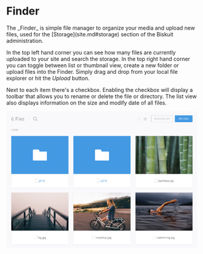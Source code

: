 # Finder

<p class="uk-article-lead">The _Finder_ is simple file manager to organize your media and upload new files, used for the [Storage](site.md#storage) section of the Biskuit administration.</p>

In the top left hand corner you can see how many files are currently uploaded to your site and search the storage. In the top right hand corner you can toggle between list or thumbnail view, create a new folder or upload files into the Finder. Simply drag and drop from your local file explorer or hit the _Upload_ button.

Next to each item there's a checkbox. Enabling the checkbox will display a toolbar that allows you to rename or delete the file or directory. The list view also displays information on the size and modify date of all files.

![image](assets/finder.png)